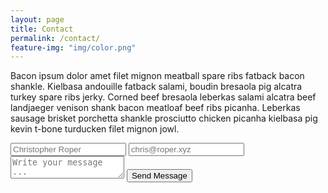 ```yaml
---
layout: page
title: Contact
permalink: /contact/
feature-img: "img/color.png"
---
```


Bacon ipsum dolor amet filet mignon meatball spare ribs fatback bacon shankle. Kielbasa andouille fatback salami, boudin bresaola pig alcatra turkey spare ribs jerky. Corned beef bresaola leberkas salami alcatra beef landjaeger venison shank bacon meatloaf beef ribs picanha. Leberkas sausage brisket porchetta shankle prosciutto chicken picanha kielbasa pig kevin t-bone turducken filet mignon jowl.

<form action="https://getsimpleform.com/messages?form_api_token=6bb5f1b23d59efa77b7b65034d477f8e" method="post">
  <!-- the redirect_to is optional, the form will redirect to the referrer on submission -->
   <input type='hidden' name='redirect_to' value='http://roperxyz.github.io/thank-you/' />
  <input type='text' name='name' placeholder='Christopher Roper' />
  <input type='email' name='email' placeholder='chris@roper.xyz' />
  <textarea name='message' placeholder='Write your message ...'></textarea>
  <input type='submit' value='Send Message' />
</form>
